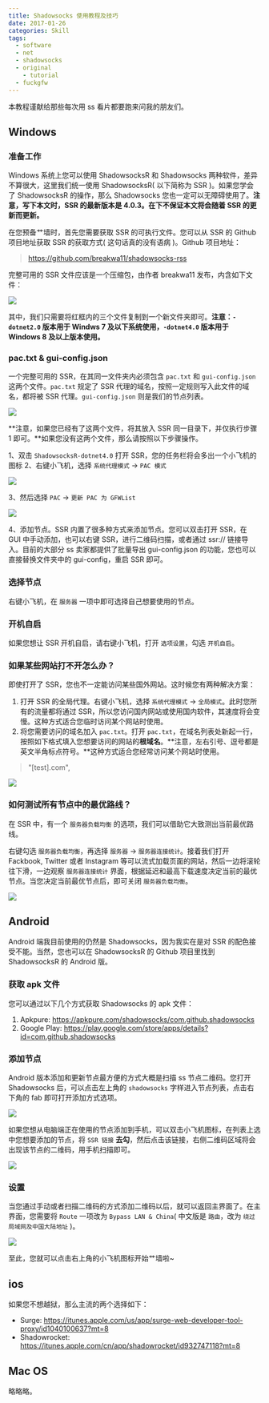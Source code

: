 ```yaml
---
title: Shadowsocks 使用教程及技巧
date: 2017-01-26
categories: Skill
tags:
  - software
  - net
  - shadowsocks
  - original
	- tutorial
  - fuckgfw
---
```


本教程谨献给那些每次用 ss 看片都要跑来问我的朋友们。

## Windows

### 准备工作

Windows 系统上您可以使用 ShadowsocksR 和 Shadowsocks 两种软件，差异不算很大，这里我们统一使用 ShadowsocksR( 以下简称为 SSR )。如果您学会了 ShadowsocksR 的操作，那么 Shadowsocks 您也一定可以无障碍使用了。**注意，写下本文时，SSR 的最新版本是 4.0.3。在下不保证本文将会随着 SSR 的更新而更新。**

在您预备艹墙时，首先您需要获取 SSR 的可执行文件。您可以从 SSR 的 Github 项目地址获取 SSR 的获取方式( 这句话真的没有语病 )。Github 项目地址：

> https://github.com/breakwa11/shadowsocks-rss

完整可用的 SSR 文件应该是一个压缩包，由作者 breakwa11 发布，内含如下文件：

![](http://oi0t0q67c.bkt.clouddn.com/blog_skill/SSGuide_1.png)

其中，我们只需要将红框内的三个文件复制到一个新文件夹即可。**注意：`-dotnet2.0` 版本用于 Windws 7 及以下系统使用，`-dotnet4.0` 版本用于 Windows 8 及以上版本使用。**

### pac.txt & gui-config.json

一个完整可用的 SSR，在其同一文件夹内必须包含 `pac.txt` 和 `gui-config.json` 这两个文件。`pac.txt` 规定了 SSR 代理的域名，按照一定规则写入此文件的域名，都将被 SSR 代理。`gui-config.json` 则是我们的节点列表。

![](http://oi0t0q67c.bkt.clouddn.com/blog_skill/SSGuide_2.png)

**注意，如果您已经有了这两个文件，将其放入 SSR 同一目录下，并仅执行步骤 1 即可。**如果您没有这两个文件，那么请按照以下步骤操作。

1、双击 `ShadowsocksR-dotnet4.0` 打开 SSR，您的任务栏将会多出一个小飞机的图标
2、右键小飞机，选择 `系统代理模式` -> `PAC 模式`

![](http://oi0t0q67c.bkt.clouddn.com/blog_skill/SSGuide_3.png)

3、然后选择 `PAC` -> `更新 PAC 为 GFWList`

![](http://oi0t0q67c.bkt.clouddn.com/blog_skill/SSGuide_4.png)

4、添加节点。SSR 内置了很多种方式来添加节点。您可以双击打开 SSR，在 GUI 中手动添加，也可以右键 SSR，进行二维码扫描，或者通过 ssr:// 链接导入。目前的大部分 ss 卖家都提供了批量导出 gui-config.json 的功能，您也可以直接替换文件夹中的 gui-config，重启 SSR 即可。

### 选择节点

右键小飞机，在 `服务器` 一项中即可选择自己想要使用的节点。

### 开机自启

如果您想让 SSR 开机自启，请右键小飞机，打开 `选项设置`，勾选 `开机自启`。

### 如果某些网站打不开怎么办？

即使打开了 SSR，您也不一定能访问某些国外网站。这时候您有两种解决方案：

1. 打开 SSR 的全局代理。右键小飞机，选择 `系统代理模式` -> `全局模式`。此时您所有的流量都将通过 SSR，所以您访问国内网站或使用国内软件，其速度将会变慢。这种方式适合您临时访问某个网站时使用。
2. 将您需要访问的域名加入 `pac.txt`。打开 `pac.txt`，在域名列表处新起一行，按照如下格式填入您想要访问的网站的**根域名**。**注意，左右引号、逗号都是英文半角标点符号。**这种方式适合您经常访问某个网站时使用。

  > "[test].com",

![](http://oi0t0q67c.bkt.clouddn.com/blog_skill/SSGuide_5.png)


### 如何测试所有节点中的最优路线？

在 SSR 中，有一个 `服务器负载均衡` 的选项，我们可以借助它大致测出当前最优路线。

右键勾选 `服务器负载均衡`，再选择 `服务器` -> `服务器连接统计`。接着我们打开 Fackbook, Twitter 或者 Instagram 等可以流式加载页面的网站，然后一边将滚轮往下滑，一边观察 `服务器连接统计` 界面，根据延迟和最高下载速度决定当前的最优节点。当您决定当前最优节点后，即可关闭 `服务器负载均衡`。

![](http://oi0t0q67c.bkt.clouddn.com/blog_skill/SSGuide_6.png)

## Android

Android 端我目前使用的仍然是 Shadowsocks，因为我实在是对 SSR 的配色接受不能。当然，您也可以在 ShadowsocksR 的 Github 项目里找到 ShadowsocksR 的 Android 版。

### 获取 apk 文件

您可以通过以下几个方式获取 Shadowsocks 的 apk 文件：

1. Apkpure: <https://apkpure.com/shadowsocks/com.github.shadowsocks>
2. Google Play: <https://play.google.com/store/apps/details?id=com.github.shadowsocks>

### 添加节点

Android 版本添加和更新节点最方便的方式大概是扫描 ss 节点二维码。您打开 Shadowsocks 后，可以点击左上角的 `shadowsocks` 字样进入节点列表，点击右下角的 fab 即可打开添加方式选项。

![](http://oi0t0q67c.bkt.clouddn.com/blog_skill/SSGuide_7.png)

如果您想从电脑端正在使用的节点添加到手机，可以双击小飞机图标，在列表上选中您想要添加的节点，将 `SSR 链接` **去勾**，然后点击该链接，右侧二维码区域将会出现该节点的二维码，用手机扫描即可。

![](http://oi0t0q67c.bkt.clouddn.com/blog_skill/SSGuide_8.png)

### 设置

当您通过手动或者扫描二维码的方式添加二维码以后，就可以返回主界面了。在主界面，您需要将 `Route` 一项改为 `Bypass LAN & China`( 中文版是 `路由`，改为 `绕过局域网及中国大陆地址` )。

![](http://oi0t0q67c.bkt.clouddn.com/blog_skill/SSGuide_9.png)

至此，您就可以点击右上角的小飞机图标开始艹墙啦~

## ios

如果您不想越狱，那么主流的两个选择如下：

- Surge: <https://itunes.apple.com/us/app/surge-web-developer-tool-proxy/id1040100637?mt=8>
- Shadowrocket: <https://itunes.apple.com/cn/app/shadowrocket/id932747118?mt=8>

## Mac OS

略略略。

